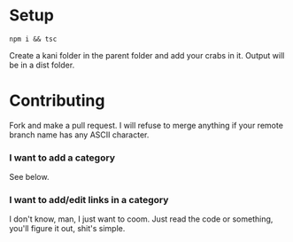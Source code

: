 Setup
=====

`npm i && tsc`

Create a kani folder in the parent folder and add your crabs in it.
Output will be in a dist folder.

Contributing
============

Fork and make a pull request.  I will refuse to merge anything if your
remote branch name has any ASCII character.

### I want to add a category

See below.

### I want to add/edit links in a category

I don't know, man, I just want to coom. Just read the code or something, you'll figure it out, shit's simple.
